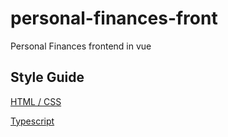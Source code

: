 # personal-finances-front
Personal Finances frontend in vue


## Style Guide
[HTML / CSS](https://google.github.io/styleguide/htmlcssguide.html)

[Typescript](https://google.github.io/styleguide/tsguide.html)

